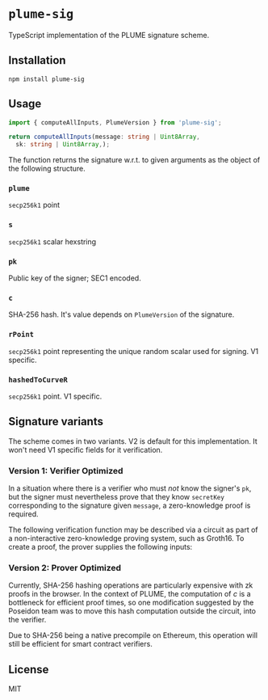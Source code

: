 `plume-sig`
==============
TypeScript implementation of the PLUME signature scheme.

## Installation
`npm install plume-sig`

## Usage

```ts
import { computeAllInputs, PlumeVersion } from 'plume-sig';

return computeAllInputs(message: string | Uint8Array,
  sk: string | Uint8Array,);
```

The function returns the signature w.r.t. to given arguments as the object of the following structure.
### `plume`
`secp256k1` point
### `s`
`secp256k1` scalar hexstring
### `pk`
Public key of the signer; SEC1 encoded.
### `c`
SHA-256 hash. It's value depends on `PlumeVersion` of the signature.
### `rPoint`
`secp256k1` point representing the unique random scalar used for signing. V1 specific.
### `hashedToCurveR`
`secp256k1` point. V1 specific.

## Signature variants
The scheme comes in two variants. V2 is default for this implementation. It won't need V1 specific fields for it verification.

### Version 1: Verifier Optimized

In a situation where there is a verifier who must *not* know the signer's `pk`, but the signer must nevertheless prove that they know `secretKey` corresponding to the signature given `message`, a zero-knowledge proof is required.

The following verification function may be described via a circuit as part of a non-interactive zero-knowledge proving system, such as Groth16. To create a proof, the prover supplies the following inputs:

### Version 2: Prover Optimized

Currently, SHA-256 hashing operations are particularly expensive with zk proofs in the browser. In the context of PLUME, the computation of $c$ is a bottleneck for efficient proof times, so one modification suggested by the Poseidon team was to move this hash computation outside the circuit, into the verifier.

Due to SHA-256 being a native precompile on Ethereum, this operation will still be efficient for smart contract verifiers.

## License
MIT